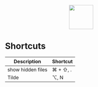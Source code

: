 <div align="center">
	<img src="https://raw.githubusercontent.com/gilbarbara/logos/master/logos/apple.svg" width="80"/>
</div>


# Shortcuts


| Description       | Shortcut      | 
| ----------------- | ------------- |
| show hidden files | ⌘ + ⇧, .      |
| Tilde             | ⌥, N          |
